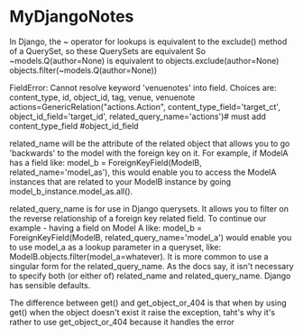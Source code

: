 # MyDjangoNotes

In Django, the ~ operator for lookups is equivalent to the exclude() method of
a QuerySet, so these QuerySets are equivalent
So ~models.Q(author=None) is equivalent to objects.exclude(author=None)
                                          objects.filter(~models.Q(author=None))


FieldError: Cannot resolve keyword 'venuenotes' into field. Choices are: content_type,
id, object_id, tag, venue, venuenote
actions=GenericRelation("actions.Action", content_type_field='target_ct', 
                            object_id_field='target_id',
                            related_query_name='actions')# must add content_type_field
                            #object_id_field




related_name will be the attribute of the related object that allows you to go 'backwards'
to the model with the foreign key on it. For example, if ModelA has a field like:
model_b = ForeignKeyField(ModelB, related_name='model_as'), this would enable you
to access the ModelA instances that are related to your ModelB instance by going
model_b_instance.model_as.all(). 

related_query_name is for use in Django querysets. It allows you to
filter on the reverse relationship of a foreign key related field.
To continue our example - having a field on Model A like:
model_b = ForeignKeyField(ModelB, related_query_name='model_a') would enable you
to use model_a as a lookup parameter in a queryset, like: ModelB.objects.filter(model_a=whatever).
It is more common to use a singular form for the related_query_name. As the docs say, it isn't
necessary to specify both (or either of) related_name and related_query_name. Django has sensible defaults.


The difference between get() and get_object_or_404 is that when by using get() when the object doesn't exist
it raise the exception, taht's why it's rather to use get_object_or_404 because it handles the error
